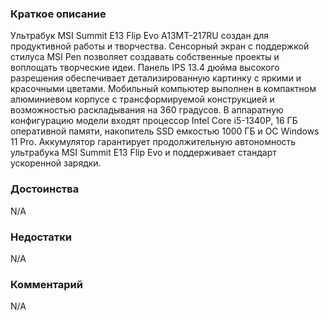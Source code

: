 ### **Краткое описание**
Ультрабук MSI Summit E13 Flip Evo A13MT-217RU создан для продуктивной работы и творчества. Сенсорный экран с поддержкой стилуса MSI Pen позволяет создавать собственные проекты и воплощать творческие идеи. Панель IPS 13.4 дюйма высокого разрешения обеспечивает детализированную картинку с яркими и красочными цветами.  Мобильный компьютер выполнен в компактном алюминиевом корпусе с трансформируемой конструкцией и возможностью раскладывания на 360 градусов. В аппаратную конфигурацию модели входят процессор Intel Core i5-1340P, 16 ГБ оперативной памяти, накопитель SSD емкостью 1000 ГБ и ОС Windows 11 Pro. Аккумулятор гарантирует продолжительную автономность ультрабука MSI Summit E13 Flip Evo и поддерживает стандарт ускоренной зарядки.

### **Достоинства**
N/A

### **Недостатки**
N/A

### **Комментарий**
N/A
